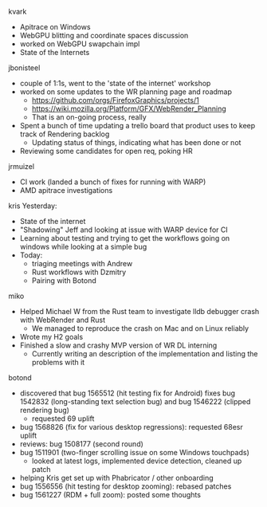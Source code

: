 kvark
  * Apitrace on Windows
  * WebGPU blitting and coordinate spaces discussion
  * worked on WebGPU swapchain impl
  * State of the Internets

jbonisteel
  * couple of 1:1s, went to the 'state of the internet' workshop
  * worked on some updates to the WR planning page and roadmap
    * https://github.com/orgs/FirefoxGraphics/projects/1
    * https://wiki.mozilla.org/Platform/GFX/WebRender_Planning
    * That is an on-going process, really
  * Spent a bunch of time updating a trello board that product uses to keep track of Rendering backlog
    * Updating status of things, indicating what has been done or not
  * Reviewing some candidates for open req, poking HR

jrmuizel
  * CI work (landed a bunch of fixes for running with WARP)
  * AMD apitrace investigations

kris
Yesterday:
  * State of the internet
  * "Shadowing" Jeff and looking at issue with WARP device for CI
  * Learning about testing and trying to get the workflows going on windows while looking at a simple bug
* Today:
    - triaging meetings with Andrew
    - Rust workflows with Dzmitry
    - Pairing with Botond

miko
  * Helped Michael W from the Rust team to investigate lldb debugger crash with WebRender and Rust
    * We managed to reproduce the crash on Mac and on Linux reliably
  * Wrote my H2 goals
  * Finished a slow and crashy MVP version of WR DL interning
    * Currently writing an description of the implementation and listing the problems with it

botond
  * discovered that bug 1565512 (hit testing fix for Android) fixes bug 1542832 (long-standing text selection bug) and bug 1546222 (clipped rendering bug) 
    * requested 69 uplift 
  * bug 1568826 (fix for various desktop regressions): requested 68esr uplift 
  * reviews: bug 1508177 (second round) 
  * bug 1511901 (two-finger scrolling issue on some Windows touchpads) 
    * looked at latest logs, implemented device detection, cleaned up patch 
  * helping Kris get set up with Phabricator / other onboarding 
  * bug 1556556 (hit testing for desktop zooming): rebased patches 
  * bug 1561227 (RDM + full zoom): posted some thoughts
